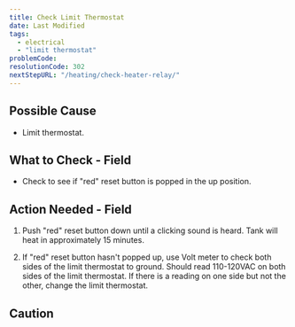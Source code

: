```yaml
---
title: Check Limit Thermostat
date: Last Modified 
tags:
  - electrical
  - "limit thermostat"
problemCode:
resolutionCode: 302
nextStepURL: "/heating/check-heater-relay/"
---
```

## Possible Cause

- Limit thermostat.

## What to Check - Field

- Check to see if "red" reset button is popped in the up position.

## Action Needed - Field

1) Push "red" reset button down until a clicking sound is heard. Tank will heat in approximately 15 minutes.

2) If "red" reset button hasn't popped up, use Volt meter to check both sides of the limit thermostat to ground. Should read 110-120VAC on both sides of the limit thermostat. If there is a reading on one side but not the other, change the limit thermostat.

## Caution
